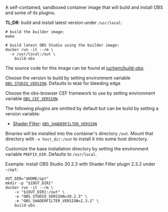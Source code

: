 A self-contained, sandboxed container image that will build and install OBS and
some of its plugins.

**TL;DR**: build and install latest version under `/usr/local`:
```
# build the builder image:
make

# build latest OBS Studio using the builder image:
docker run -it --rm \
  -v /usr/local:/out \
    build-obs
```

The source code for this image can be found at
[juchem/build-obs](https://github.com/juchem/build-obs).

Choose the version to build by setting environment variable
[`OBS_STUDIO_VERSION`](https://github.com/obsproject/obs-studio/tags). Defaults
to `HEAD` for bleeding edge

Choose the obs-browser CEF framework to use by setting environment variable
[`OBS_CEF_VERSION`](https://github.com/obsproject/obs-studio/wiki/Build-Instructions-For-Linux#obs-browser).

The following plugins are omitted by default but can be build by setting a
version variable:
- [Shader Filter](https://github.com/exeldro/obs-shaderfilter):
  [`OBS_SHADERFILTER_VERSION`](https://github.com/exeldro/obs-shaderfilter/tags)

Binaries will be installed into the container's directory `/out`. Mount that
directory with `-v host_dir:/out` to install it into some host directory.

Customize the base installation directory by setting the environment variable
`PREFIX_DIR`. Defaults to `/usr/local`.

Example: install OBS Studio 30.2.3 with Shader Filter plugin 2.3.2 under
`~/opt`:
```
OUT_DIR="$HOME/opt"
mkdir -p "${OUT_DIR}"
docker run -it --rm \
    -v "${OUT_DIR}:/out" \
    -e "OBS_STUDIO_VERSION=30.2.3" \
    -e "OBS_SHADERFILTER_VERSION=2.3.2" \
    build-obs
```
